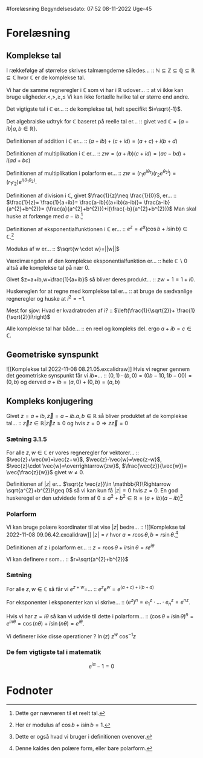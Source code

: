 #forelæsning 
Begyndelsesdato: 07:52   08-11-2022   Uge-45
# Forelæsning
## Komplekse tal
I rækkefølge af størrelse skrives talmængderne således... :: $\mathbb{N}\subseteq \mathbb{Z}\subseteq \mathbb{Q}\subseteq \mathbb{R}\subseteq \mathbb{C}$ hvor $\mathbb{C}$ er de komplekse tal.
<!--SR:!2022-12-01,16,294-->
Vi har de samme regneregler i $\mathbb{C}$ som vi har i $\mathbb{R}$ udover... :: at vi ikke kan bruge uligheder.$<,>,\geq,\leq$ Vi kan ikke fortælle hvilke tal er større end andre.
<!--SR:!2022-12-08,17,230-->
Det vigtigste tal i $\mathbb{C}$ er... :: de komplekse tal, helt specifikt $i=\sqrt{-1}$.
<!--SR:!2022-12-02,17,294-->
Det algebraiske udtryk for $\mathbb{C}$ baseret på reelle tal er... :: givet ved $\mathbb{C}=\{a+ib|a,b \in \mathbb{R} \}$.
<!--SR:!2022-12-01,16,294-->
Definitionen af addition i $\mathbb{C}$ er... :: $(a+ib)+(c+id)=(a+c)+i(b+d)$
<!--SR:!2022-11-30,15,290-->
Definitionen af multiplikation i $\mathbb{C}$ er... :: $zw=(a+ib)(c+id)=(ac-bd)+i(ad+bc)$
<!--SR:!2023-01-23,55,310-->
Definitionen af multiplikation i polarform er... :: $zw=(r_{1}e^{i \theta_{1}})(r_{2}e^{\theta_{2} i})=(r_{1}r_{2})e^{i(\theta_{1}\theta_{2})}$.
<!--SR:!2022-12-09,18,230-->
Definitionen af division i $\mathbb{C}$, givet $\frac{1}{z}\neq \frac{1}{0}$, er... :: $\frac{1}{z}= \frac{1}{a+ib}= \frac{a-ib}{(a+ib)(a-ib)}= \frac{a-ib}{a^{2}+b^{2}}= (\frac{a}{a^{2}+b^{2}})+i(\frac{-b}{a^{2}+b^{2}})$ Man skal huske at forlænge med $a-ib$.[^1]
<!--SR:!2022-12-01,16,290-->
Definitionen af eksponentialfunktionen i $\mathbb{C}$ er... :: $e^{z}=e^{a}(\cos{b}+i \sin{b})\in \mathbb{C}$.[^4]
<!--SR:!2023-01-20,52,310-->
Modulus af w er... :: $\sqrt{w \cdot w}=||w||$
<!--SR:!2022-12-17,26,300-->
Værdimængden af den komplekse eksponentialfunktion er... :: hele $\mathbb{C}\backslash 0$ altså alle komplekse tal på nær 0.
<!--SR:!2022-12-16,25,300-->
Givet $z=a+ib,w=\frac{1}{a+ib}$ så bliver deres produkt... :: $zw=1=1+i0$.
<!--SR:!2022-12-01,16,294-->
Huskereglen for at regne med komplekse tal er... :: at bruge de sædvanlige regneregler og huske at $i^{2}=-1$.
<!--SR:!2022-12-15,24,300-->
Mest for sjov: Hvad er kvadratroden af i? :: $\left(\frac{1}{\sqrt{2}}+ \frac{1}{\sqrt{2}}i\right)$ 
<!--SR:!2022-11-30,15,250-->
Alle komplekse tal har både... :: en reel og kompleks del. ergo $a+ib=c \in \mathbb{C}$.
<!--SR:!2022-12-02,17,294-->

## Geometriske synspunkt
![[Komplekse tal 2022-11-08 08.21.05.excalidraw]]
Hvis vi regner gennem det geometriske synspunkt får vi $ib=$... :: $(0,1)\cdot (b,0)=(0b-10,1b-00)=(0,b)$ og derved $a+ib=(a,0)+(0,b)=(a,b)$
<!--SR:!2022-12-02,17,294-->

## Kompleks konjugering
Givet $z=a+ib,\vec{z}=a-ib.a,b \in \mathbb{R}$ så bliver produktet af de komplekse tal... :: $\vec{z}z \in \mathbb{R}|\vec{z}z \geq 0$ og hvis $z=0\Rightarrow z \vec{z}=0$
<!--SR:!2022-12-05,14,234-->
### Sætning 3.1.5
For alle $z,w \in \mathbb{C}$ er vores regneregler for vektorer... :: $\vec{z}+\vec{w}=\vec{z+w}$, $\vec{z}-\vec{w}=\vec{z-w}$, $\vec{z}\cdot \vec{w}=\overrightarrow{zw}$, $\frac{\vec{z}}{\vec{w}}= \vec{\frac{z}{w}}$ givet $w \neq 0$.
<!--SR:!2023-01-21,53,294-->
Definitionen af $|z|$ er... $\sqrt{z \vec{z}}\in \mathbb{R}\Rightarrow \sqrt{a^{2}+b^{2}}\geq 0$ så vi kan kun få $|z|=0$ hvis $z=0$.
En god huskeregel er den udvidede form af $0\leq a^{2}+b^{2}\in \mathbb{R}=(a+ib)(a-ib)$[^2]
### Polarform
Vi kan bruge polære koordinater til at vise $|z|$ bedre... :: ![[Komplekse tal 2022-11-08 09.06.42.excalidraw]] $|z|=r$ hvor $a=r \cos{\theta },b=r \sin{\theta }$.[^3]
<!--SR:!2022-12-02,17,294-->
Definitionen af z i polarform er... :: $z=r \cos{\theta }+ir \sin{\theta }=re^{i \theta }$ 
<!--SR:!2022-12-01,16,270-->
Vi kan definere r som... :: $r=\sqrt{a^{2}+b^{2}}$ 
<!--SR:!2022-12-01,16,294-->
### Sætning
For alle $z,w \in \mathbb{C}$ så får vi $e^{z+w}=$... :: $e^{z}e^{w}=e^{(a+c)+i(b+d)}$
<!--SR:!2022-11-30,15,294-->
For eksponenter i eksponenter kan vi skrive... :: $(e^{z})^{n}=e^{z}_{1}\cdot ...\cdot e_{n}^{z}=e^{nz}$.
<!--SR:!2022-12-02,17,290-->
Hvis vi har $z=i \theta$ så kan vi udvide til dette i polarform... :: $(\cos{\theta }+i \sin{\theta })^{n}=e^{i n \theta }=\cos{}(n \theta )+i \sin{(n \theta )}=e^{i \theta }$.
<!--SR:!2022-12-14,23,300-->

Vi definerer ikke disse operationer
?
$\ln(z)$
$z^{w}$
$\cos^{-1}{z}$
<!--SR:!2022-12-06,15,250-->

### De fem vigtigste tal i matematik
$$e^{i \pi }-1=0$$
# Fodnoter
[^1]: Dette gør nævneren til et reelt tal.
[^2]: Dette er også hvad vi bruger i definitionen ovenover.
[^3]: Denne kaldes den polære form, eller bare polarform.
[^4]: Her er modulus af $\cos{b}+i \sin{b}=1.$